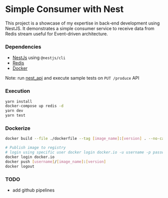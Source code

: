 # Simple Consumer with Nest

This project is a showcase of my expertise in back-end development using NestJS. It demonstrates a simple consumer service to receive data from Redis stream useful for Event-driven architecture.

### Dependencies

- [NestJs](https://docs.nestjs.com/) using `@nestjs/cli`
- [Redis](https://redis.io/)
- [Docker](https://www.docker.com/)

Note: run [nest_api](https://github.com/narraressan/nest_api) and execute sample tests on `PUT /produce` API

### Execution

```bash
yarn install
docker-compose up redis -d
yarn dev
yarn test
```

### Dockerize

```bash
docker build --file ./dockerfile --tag [image_name]:[version] . --no-cache --progress=plain

# Publish image to registry
# login using specific user docker login docker.io -u username -p password
docker login docker.io
docker push [username]/[image_name]:[version]
docker logout
```

### TODO

- add github pipelines
